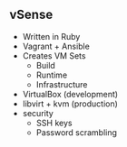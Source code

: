 ## vSense

- Written in Ruby
- Vagrant + Ansible
- Creates VM Sets
  - Build
  - Runtime
  - Infrastructure
- VirtualBox (development)
- libvirt + kvm (production)
- security
  - SSH keys
  - Password scrambling